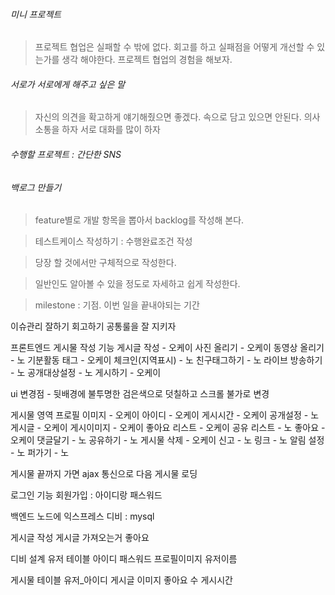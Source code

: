 ###### 미니 프로젝트

>프로젝트 협업은 실패할 수 밖에 없다.
회고를 하고 실패점을 어떻게 개선할 수 있는가를 생각 해야한다.
프로젝트 협업의 경험을 해보자.

###### 서로가 서로에게 해주고 싶은 말

>자신의 의견을 확고하게 얘기해줬으면 좋겠다.
속으로 담고 있으면 안된다.
의사소통을 하자 서로 대화를 많이 하자

###### 수행할 프로젝트 : 간단한 SNS

###### 백로그 만들기

>feature별로 개발 항목을 뽑아서 backlog를 작성해 본다.

>테스트케이스 작성하기 : 수행완료조건 작성

>당장 할 것에서만 구체적으로 작성한다.

>일반인도 알아볼 수 있을 정도로 자세하고 쉽게 작성한다.

> milestone : 기점. 이번 일을 끝내야되는 기간

이슈관리 잘하기
회고하기
공통룰을 잘 지키자

프론트엔드
게시물 작성 기능
게시글 작성 - 오케이
사진 올리기 - 오케이
동영상 올리기 - 노
기분활동 태그 - 오케이
체크인(지역표시) - 노
친구태그하기    - 노
라이브 방송하기  - 노
공개대상설정 - 노
게시하기 - 오케이

ui 변경점 - 뒷배경에 불투명한 검은색으로 덧칠하고 스크롤 불가로 변경

게시물 영역
프로필 이미지 - 오케이
아이디 - 오케이
게시시간  - 오케이
공개설정 - 노
게시글 - 오케이
게시이미지 - 오케이
좋아요 리스트 - 오케이
공유 리스트  - 노
좋아요 - 오케이
댓글달기  - 노
공유하기  - 노
게시물 삭제  - 오케이
신고  - 노
링크  - 노
알림 설정 - 노
퍼가기 - 노

게시물 끝까지 가면 ajax 통신으로 다음 게시물 로딩

로그인 기능
회원가입 : 아이디랑 패스워드

백엔드
노드에 익스프레스
디비 : mysql

게시글 작성
게시글 가져오는거
좋아요

디비 설계
유저 테이블
아이디
패스워드
프로필이미지
유저이름

게시물 테이블
유저_아이디
게시글
이미지
좋아요 수
게시시간
